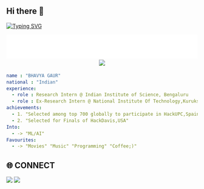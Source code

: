 ## Hi there 👋

[![Typing SVG](https://readme-typing-svg.demolab.com?font=Fira+Code&pause=100&color=B6F500&width=435&lines=My+Name+is+Bhavya;I+am+a+Budding+Software+Developer;I+am+an+ML+Enthusiast)](https://git.io/typing-svg)


<div align="center">
  <img src="https://github.com/Whimsical-Maverick/Whimsical-Maverick/blob/main/binary%20(2).svg">
</div>
<div align="center"; margin-bottom="60";>
  <img style="max-width:60/%;height:60;" src="https://www.gifcen.com/wp-content/uploads/2023/09/hacker-gif-2.gif"  />
</div>

```yaml
name : "BHAVYA GAUR"
national : "Indian"
experience:
  - role : Research Intern @ Indian Institute of Science, Bengaluru
  - role : Ex-Research Intern @ National Institute Of Technology,Kurukshetra
achievements:
  - 1. "Selected among top 700 globally to participate in HackUPC,Spain"
  - 2. "Selected for Finals of HackDavis,USA"
Into:
  - -> "ML/AI"
Favourites:
  - -> "Movies" "Music" "Programming" "Coffee;)"
```
## 🌐 CONNECT
<p align='left'>
  <a href="https://www.linkedin.com/in/bhavya-86195627a/"><img src="https://img.shields.io/badge/Linkedin-blue?style=for-the-badge&logo=Linkedin"></a>
  <a href="https://x.com/B_a_noisemaker"><img src="https://img.shields.io/badge/X.com-black?style=for-the-badge&logo=Twitter"></a>
  <a href="
</p>
